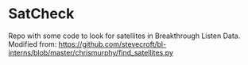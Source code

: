 # SatCheck

Repo with some code to look for satellites in Breakthrough Listen Data. Modified from: https://github.com/stevecroft/bl-interns/blob/master/chrismurphy/find_satellites.py
